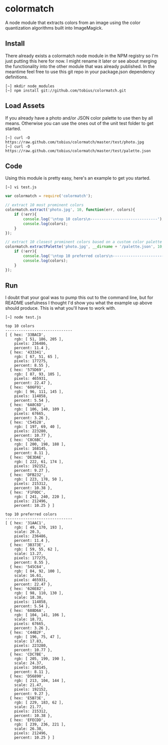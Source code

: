 
# colormatch

A node module that extracts colors from an image using the color quantization algorithms built into ImageMagick.

## Install

There already exists a colormatch node module in the NPM registry so I'm just putting this here for now. I might rename it later or see about merging the functionality into the other module that was already published. In the meantime feel free to use this git repo in your package.json dependency definitions.

```shell
[~] mkdir node_modules
[~] npm install git://github.com/tobius/colormatch.git
```

## Load Assets

If you already have a photo and/or JSON color palette to use then by all means. Otherwise you can use the ones out of the unit test folder to get started.

```shell
[~] curl -O https://raw.github.com/tobius/colormatch/master/test/photo.jpg
[~] curl -O https://raw.github.com/tobius/colormatch/master/test/palette.json
```

## Code

Using this module is pretty easy, here's an example to get you started.

```shell
[~] vi test.js
```

```javascript
var colormatch = require('colormatch');

// extract 10 most prominent colors
colormatch.extract('photo.jpg', 10, function(err, colors){
    if (!err){
        console.log('\ntop 10 colors\n------------------------------');
        console.log(colors);
    }
});

// extract 10 closest prominent colors based on a custom color palette
colormatch.extractPalette('photo.jpg', __dirname + '/palette.json', 10, function(err, colors){
    if (!err){
        console.log('\ntop 10 preferred colors\n------------------------------');
        console.log(colors);
    }
});
```

## Run

I doubt that your goal was to pump this out to the command line, but for README usefulness I thought I'd show you what the example up above should produce. This is what you'll have to work with.

```shell
[~] node test.js

top 10 colors
------------------------------
[ { hex: '33BACD',
    rgb: [ 51, 186, 205 ],
    pixels: 236486,
    percent: 11.4 },
  { hex: '433341',
    rgb: [ 67, 51, 65 ],
    pixels: 177275,
    percent: 8.55 },
  { hex: '575D69',
    rgb: [ 87, 93, 105 ],
    pixels: 465931,
    percent: 22.47 },
  { hex: '606F91',
    rgb: [ 96, 111, 145 ],
    pixels: 114858,
    percent: 5.54 },
  { hex: '6A8C6D',
    rgb: [ 106, 140, 109 ],
    pixels: 67665,
    percent: 3.26 },
  { hex: 'C54528',
    rgb: [ 197, 69, 40 ],
    pixels: 223280,
    percent: 10.77 },
  { hex: 'C8C6BC',
    rgb: [ 200, 198, 188 ],
    pixels: 168145,
    percent: 8.11 },
  { hex: 'DE3DAE',
    rgb: [ 222, 61, 174 ],
    pixels: 192152,
    percent: 9.27 },
  { hex: 'DFB232',
    rgb: [ 223, 178, 50 ],
    pixels: 215312,
    percent: 10.38 },
  { hex: 'F1F0DC',
    rgb: [ 241, 240, 220 ],
    pixels: 212496,
    percent: 10.25 } ]

top 10 preferred colors
------------------------------
[ { hex: '31AAC1',
    rgb: [ 49, 170, 193 ],
    scale: 20.3,
    pixels: 236486,
    percent: 11.4 },
  { hex: '3B373E',
    rgb: [ 59, 55, 62 ],
    scale: 13.27,
    pixels: 177275,
    percent: 8.55 },
  { hex: '545C64',
    rgb: [ 84, 92, 100 ],
    scale: 16.61,
    pixels: 465931,
    percent: 22.47 },
  { hex: '626E82',
    rgb: [ 98, 110, 130 ],
    scale: 18.38,
    pixels: 114858,
    percent: 5.54 },
  { hex: '688D6A',
    rgb: [ 104, 141, 106 ],
    scale: 18.73,
    pixels: 67665,
    percent: 3.26 },
  { hex: 'C44B2F',
    rgb: [ 196, 75, 47 ],
    scale: 17.83,
    pixels: 223280,
    percent: 10.77 },
  { hex: 'CDC7BE',
    rgb: [ 205, 199, 190 ],
    scale: 24.37,
    pixels: 168145,
    percent: 8.11 },
  { hex: 'D56890',
    rgb: [ 213, 104, 144 ],
    scale: 21.47,
    pixels: 192152,
    percent: 9.27 },
  { hex: 'E5B73E',
    rgb: [ 229, 183, 62 ],
    scale: 21.77,
    pixels: 215312,
    percent: 10.38 },
  { hex: 'EFECDD',
    rgb: [ 239, 236, 221 ],
    scale: 26.38,
    pixels: 212496,
    percent: 10.25 } ]
```

